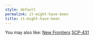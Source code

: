 ```yaml
---
style: default
permalink: it-might-have-been
title: it-might-have-been
---
```

You may also like:
[New Frontiers](http://scp-wiki.net/new-frontiers)
[SCP-431](http://scp-wiki.net/scp-431)